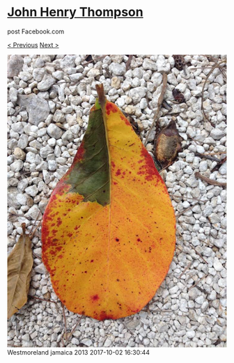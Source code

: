 # [John Henry Thompson](../README.md)
post Facebook.com

[< Previous](2017-10-03-2.md) [Next >](2017-10-01-1.md)

[![](../media/2017-10-02/Timeline-Photos-Westmoreland-jamaica-2013.jpg)](../README.md)
Westmoreland jamaica 2013
2017-10-02 16:30:44